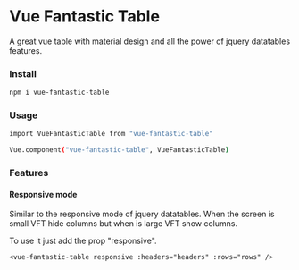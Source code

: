# Vue Fantastic Table

A great vue table with material design and all the power of
jquery datatables features.

### Install

```bash
npm i vue-fantastic-table
```

### Usage

```bash
import VueFantasticTable from "vue-fantastic-table"

Vue.component("vue-fantastic-table", VueFantasticTable)
```

### Features

#### Responsive mode

Similar to the responsive mode of jquery datatables. When
the screen is small VFT hide columns but when is large VFT
show columns.

To use it just add the prop "responsive".

```
<vue-fantastic-table responsive :headers="headers" :rows="rows" />
```
